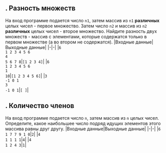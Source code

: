 
## . Разность множеств
На вход программе подается число `n1`, затем массив из `n1` **различных** целых чисел - первое множество.
Затем число `n2` и массив из `n2` **различных** целых чисел - второе множество.
Найдите разность двух множеств - массив с элементами, которые содержатся только в первом множестве (а во втором не содержатся).
|Входные данные|Выходные данные|
|-|-|
|`6`<br>`1 2 3 4 5 6`<br>`4`<br>`5 6 7 8`|`[1 2 3 4]`|
|`6`<br>`1 2 3 4 5 6`<br>`1`<br>`10`|`[1 2 3 4 5 6]`|
|`3`<br>`-1 0 1`<br>`3`<br>`-1 0 1`|`[ ]`|

## . Количество членов
На вход программе подается число `n`, затем массив из `n` целых чисел.
Определите, какое наибольшее число подряд идущих элементов этого массива равны друг другу.
|Входные данные|Выходные данные|
|-|-|
|`6`<br>`1 7 7 9 1 0`|`2`|
|`4`<br>`1 1 1 1`|`4`|
|`4`<br>`1 2 4 3`|`1`|
